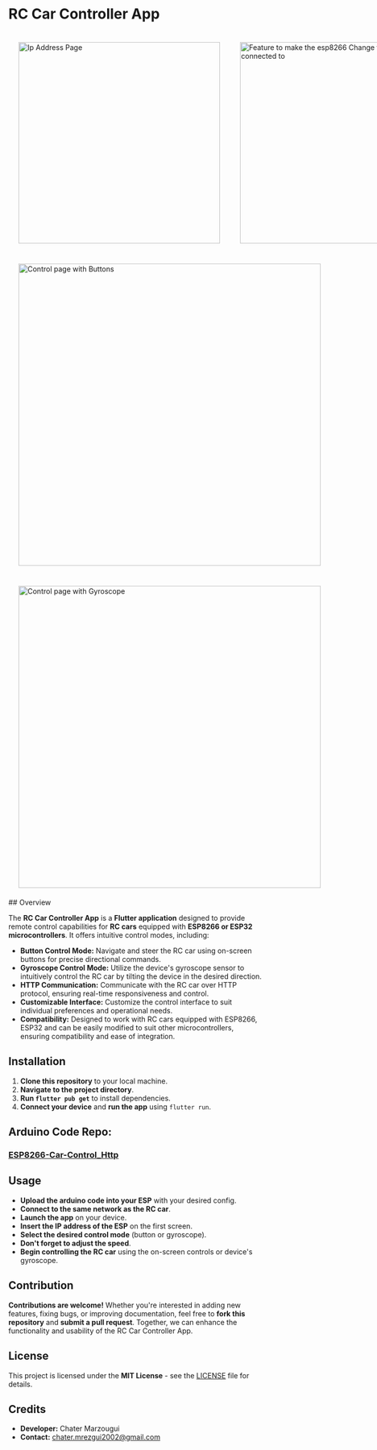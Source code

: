 # RC Car Controller App

<div style="display:flex;justify-content:space-around;align-content:center">
    <div style="display:flex;justify-content:space-around;align-content:center">
        <img style="padding:20px;" src="https://github.com/chater-marzougui/Flutter-Car-Control_Http/assets/151965388/2b332c53-7e2f-4b3a-8dcb-18d2924bdbb7" alt="Ip Address Page" height="400">    
        <img style="padding:20px;" src="https://github.com/chater-marzougui/Flutter-Car-Control_Http/assets/151965388/91afe71e-8a39-427f-affe-d9f6194e69c8" alt="Feature to make the esp8266 Change the wifi it is connected to" height="400">
    </div> 
</div>
<div style="display:flex;justify-content:space-around;align-content:center">
    <div style="display:flex;flex-direction:column;justify-content:center;align-content:center">
        <img style="padding:20px;" src="https://github.com/chater-marzougui/Flutter-Car-Control_Http/assets/151965388/9ff37469-6856-41a1-a44a-4f0953723a98" alt="Control page with Buttons" width="600">
        <img style="padding:20px;" src="https://github.com/chater-marzougui/Flutter-Car-Control_Http/assets/151965388/ff1bf360-299c-4749-a266-bbd610b9b754" alt="Control page with Gyroscope" width="600">
    </div>
</div>
## Overview

The **RC Car Controller App** is a **Flutter application** designed to provide remote control capabilities for **RC cars** equipped with **ESP8266 or ESP32 microcontrollers**. It offers intuitive control modes, including:

- **Button Control Mode:** Navigate and steer the RC car using on-screen buttons for precise directional commands.
- **Gyroscope Control Mode:** Utilize the device's gyroscope sensor to intuitively control the RC car by tilting the device in the desired direction.
- **HTTP Communication:** Communicate with the RC car over HTTP protocol, ensuring real-time responsiveness and control.
- **Customizable Interface:** Customize the control interface to suit individual preferences and operational needs.
- **Compatibility:** Designed to work with RC cars equipped with ESP8266, ESP32 and can be easily modified to suit other microcontrollers, ensuring compatibility and ease of integration.

## Installation

1. **Clone this repository** to your local machine.
2. **Navigate to the project directory**.
3. **Run `flutter pub get`** to install dependencies.
4. **Connect your device** and **run the app** using `flutter run`.

## Arduino Code Repo:

  ### [ESP8266-Car-Control_Http](https://github.com/chater-marzougui/ESP8266-Car-Control-with-http)


## Usage
- **Upload the arduino code into your ESP** with your desired config.
- **Connect to the same network as the RC car**.
- **Launch the app** on your device.
- **Insert the IP address of the ESP** on the first screen.
- **Select the desired control mode** (button or gyroscope).
- **Don't forget to adjust the speed**.
- **Begin controlling the RC car** using the on-screen controls or device's gyroscope.

## Contribution

**Contributions are welcome!** Whether you're interested in adding new features, fixing bugs, or improving documentation, feel free to **fork this repository** and **submit a pull request**. Together, we can enhance the functionality and usability of the RC Car Controller App.

## License

This project is licensed under the **MIT License** - see the [LICENSE]([LICNSE](https://github.com/chater-marzougui/Flutter-Car-Control_Http/tree/main?tab=MIT-1-ov-file#MIT-1-ov-file)) file for details.

## Credits

- **Developer:** Chater Marzougui
- **Contact:** chater.mrezgui2002@gmail.com
